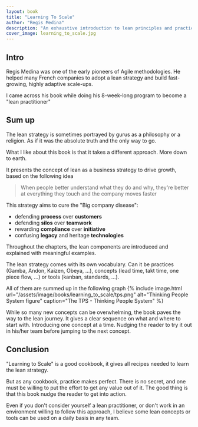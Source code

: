 ```yaml
---
layout: book
title: "Learning To Scale"
author: "Regis Medina"
description: "An exhaustive introduction to lean principles and practices. An important read for anyone looking to introducing lean principles to a software engineering team and is ready to start practicing."
cover_image: learning_to_scale.jpg
---
```


## Intro

Regis Medina was one of the early pioneers of Agile methodologies. He helped many French companies to adopt a lean strategy and build fast-growing, highly adaptive scale-ups.

I came across his book while doing his 8-week-long program to become a "lean practitioner"

## Sum up

The lean strategy is sometimes portrayed by gurus as a philosophy or a religion. As if it was the absolute truth and the only way to go.

What I like about this book is that it takes a different approach. More down to earth.

It presents the concept of lean as a business strategy to drive growth, based on the following idea

> When people better understand what they do and why, they're better at everything they touch and the company moves faster

This strategy aims to cure the "Big company disease":

* defending **process** over **customers**
* defending **silos** over **teamwork**
* rewarding **compliance** over **initiative**
* confusing **legacy** and heritage **technologies**

Throughout the chapters, the lean components are introduced and explained with meaningful examples.

The lean strategy comes with its own vocabulary. Can it be practices (Gamba, Andon, Kaizen, Obeya, ...), concepts (lead time, takt time, one piece flow, ...) or tools (kanban, standards, ...).

All of them are summed up in the following graph
{% include image.html url="/assets/image/books/learning_to_scale/tps.png" alt="Thinking People System figure" caption="The TPS - Thinking People System" %}

While so many new concepts can be overwhelming, the book paves the way to the lean journey.
It gives a clear sequence on what and where to start with.
Introducing one concept at a time. Nudging the reader to try it out in his/her team before jumping to the next concept.

## Conclusion

"Learning to Scale" is a good cookbook, it gives all recipes needed to learn the lean strategy.

But as any cookbook, practice makes perfect.
There is no secret, and one must be willing to put the effort to get any value out of it.
The good thing is that this book nudge the reader to get into action.

Even if you don't consider yourself a lean practitioner, or don't work in an environment willing to follow this approach, I believe some lean concepts or tools can be used on a daily basis in any team.
